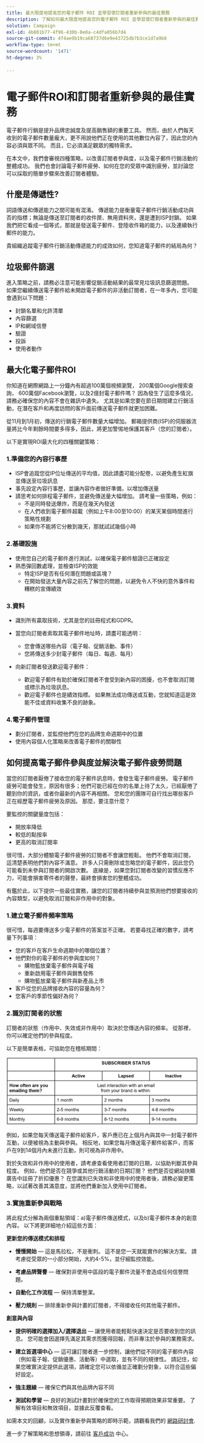 ```yaml
---
title: 最大限度地提高您的電子郵件 ROI 並學習使訂閱者重新參與的最佳實務
description: 了解如何最大限度地提高您的電子郵件 ROI 並學習使訂閱者重新參與的最佳實務。 瞭解提高訂閱者參與度的策略，並瞭解電子郵件促銷活動的整體成功。
solution: Campaign
exl-id: 4b801b77-4f96-430b-8e0a-c4dfa856b7d4
source-git-commit: 4f4ae9b19ca68737d6e9e43725db7b3ce1d7a9b8
workflow-type: tm+mt
source-wordcount: '1471'
ht-degree: 3%

---
```


# 電子郵件ROI和訂閱者重新參與的最佳實務

電子郵件行銷是提升品牌忠誠度及提高銷售額的重要工具。 然而，由於人們每天收到的電子郵件數量龐大，更不用說他們正在使用的其他數位內容了，因此您的內容必須與眾不同。 而且，它必須滿足觀眾的獨特需求。

在本文中，我們會審視四種策略，以改善訂閱者參與度，以及電子郵件行銷活動的整體成功。 我們也會討論電子郵件疲勞、如何在您的受眾中識別疲勞，並討論您可以採取的簡單步驟來改善訂閱者體驗。

## 什麼是傳遞性?

詞語傳送和傳遞能力之間可能有混淆。 傳遞能力是衡量電子郵件行銷活動成功與否的指標；無論是傳送至訂閱者的收件匣、無用資料夾，還是遭到ISP封鎖。 如果我們把它看成一個等式，那就是發送電子郵件、登陸收件箱的能力，以及連續執行郵件的能力。

貴組織追蹤電子郵件行銷活動傳遞能力的成效如何，您知道電子郵件的結局為何？

## 垃圾郵件篩選

進入策略之前，請務必注意可能影響促銷活動結果的最常見垃圾訊息篩選問題。 如果您繼續傳送電子郵件給未開啟電子郵件的非活動訂閱者，在一年多內，您可能會遇到以下問題：

* 封鎖名單和允許清單
* 內容篩選
* IP和網域信譽
* 驗證
* 投訴
* 使用者動作

## 最大化電子郵件ROI

你知道在網際網路上一分鐘內有超過100萬個視頻瀏覽， 200萬個Google搜索查詢， 600萬個Facebook瀏覽，以及2億封電子郵件嗎？ 因為發生了這麼多情況，請務必確保您的內容不會在雜訊中遺失。 尤其是如果您要在節日期間建立行銷活動，在潛在客戶和再度訪問的客戶面前傳送電子郵件就更加困難。

從11月到1月初，傳送的行銷電子郵件數量大幅增加。 郵箱提供商(ISP)的伺服器流量將比今年剩餘時間要多得多，因此，將更加警惕地保護其客戶（您的訂閱者）。

以下是實現ROI最大化的四種關鍵策略：

### 1.準備您的內容行事歷

* ISP會追蹤您從IP位址傳送的平均值，因此請盡可能分配卷，以避免產生紅旗並傳送至垃圾訊息
* 事先設定內容行事歷，並讓內容作者做好準備，以增加傳送量
* 請思考如何排程電子郵件，並避免傳送量大幅增加。 請考量一些策略，例如：
   * 不是同時發送爆炸，而是在幾天內發送
   * 在人們收到電子郵件超載（例如上午8:00至10:00）的某天某個時間進行策略性規劃
   * 如果你不能將它分散到幾天，那就試試幾個小時

### 2.基礎設施

* 使用您自己的電子郵件進行測試，以確保電子郵件驗證已正確設定
* 熟悉彈回數處理，並檢查ISP的效能
   * 特定ISP是否有任何潛在問題或區塊？
   * 在開始發送大量內容之前先了解您的問題，以避免令人不快的意外事件和糟糕的宣傳績效

### 3.資料

* 識別所有贏取技術，尤其是您的註冊程式和GDPR。
* 當您向訂閱者索取其電子郵件地址時，請盡可能透明：
   * 您會傳送哪些內容（電子報、促銷活動、事件）
   * 您將傳送多少封電子郵件（每日、每週、每月）

* 向新訂閱者發送歡迎電子郵件：
   * 歡迎電子郵件有助於確保訂閱者不會受到新內容的困擾，也不會取消訂閱或標示為垃圾訊息。
   * 歡迎電子郵件也是績效指標。 如果無法成功傳送或互動，您就知道這是效能不佳或資料收集不良的跡象。

### 4.電子郵件管理

* 劃分訂閱者，並監控他們在您的品牌生命週期中的位置
* 使用內容個人化策略來改善電子郵件的關聯性

## 如何提高電子郵件參與度並解決電子郵件疲勞問題

當您的訂閱者厭倦了接收您的電子郵件訊息時，會發生電子郵件疲勞。 電子郵件疲勞可能會發生，原因有很多；他們可能已經在你的名單上待了太久，已經厭倦了聽到你的資訊，或者你最新的內容不再相關。 您和您的團隊可自行找出哪些客戶正在經歷電子郵件疲勞及原因。 那麼，要注意什麼？

要監控的關鍵量度包括：

* 開放率降低
* 較低的點按率
* 更高的取消訂閱率

很可惜，大部分體驗電子郵件疲勞的訂閱者不會讓您輕鬆。 他們不會取消訂閱，這清楚表明他們對內容不滿意。 許多人只需刪除或忽略您的電子郵件，因此您仍可能看到未參與訂閱者的開啟次數。 底線是，如果您對訂閱者改變的習慣反應不力，可能會損害寄件者的聲譽，最終會損害您的整體成功。

有鑑於此，以下提供一些最佳實務，讓您的訂閱者持續參與並預測他們想要接收的內容類型，以避免取消訂閱和非作用中的對象。

### 1.建立電子郵件頻率策略

很可惜，每週要傳送多少電子郵件的答案並不正確。 若要尋找正確的數字，請考量下列事項：

* 您的客戶在客戶生命週期中的哪個位置？
* 他們對你的電子郵件的參與度如何？
   * 購物籃放棄電子郵件與電子報
   * 重新啟用電子郵件與銷售發佈
   * 購物籃放棄電子郵件與新產品上市
* 客戶從您的品牌接收內容的容量為何？
* 您客戶的季節性偏好為何？

### 2.識別訂閱者的狀態

訂閱者的狀態（作用中、失效或非作用中）取決於您傳送內容的頻率。 從那裡，你可以確定他們的參與程度。

以下是簡單表格，可協助您在稽核期間：

![訂閱者狀態](/help/assets/subscriber-status.png)

例如，如果您每天傳送電子郵件給客戶，客戶應已在上個月內與其中一封電子郵件互動，以便被視為主動與參與。 相反地，如果您每月傳送電子郵件給客戶，而客戶在9到14個月內未進行互動，則可視為非作用中。

對於失效和非作用中的使用者，請考慮查看使用者訂閱的日期，以協助判斷其參與程度。 例如，他們是否在競爭或其他行銷活動的日期訂閱？ 他們是否從網站快顯廣告中註冊了折扣優惠？ 在您識別已失效和非使用中的使用者後，請務必變更策略，以試著改善其滿意度，並將他們重新加入使用中訂閱者。

### 3.實施重新參與戰略

將此程式分解為兩個重點領域：a)電子郵件傳送模式，以及b)電子郵件本身的創意內容。 以下將更詳細地介紹這些方面：

**更新您的傳送模式和排程**

* **慢慢開始**  — 這是馬拉松，不是衝刺。 這不是您一天就能實作的解決方案。 請考慮從受眾的一小部分開始，大約4-5%，並仔細監控效能。

* **考慮品牌聲譽**  — 確保對非使用中區段的電子郵件流量不會造成任何信譽問題。

* **自動化工作流程**  — 保持清單整潔。

* **壓力規則**  — 排除重新參與計畫的訂閱者，不得接收任何其他電子郵件。

**創意與內容**

* **提供明確的選擇加入/選擇退出**  — 讓使用者能輕鬆快速決定是否要收到您的訊息。 您可能會因選擇先滿足其需求而獲得回報，而非專注於參與的業務需求。

* **建立首選項中心**  — 這可讓訂閱者進一步控制，讓他們從不同的電子郵件內容（例如電子報、促銷優惠、活動等）中選取，並有不同的規律性。 請記住，如果您確實決定提供此選項，請確定您可以依循並正確劃分對象，以符合這些偏好設定。

* **強主題線**  — 確保它們與其他品牌內容不同

* **測試和學習**  — 良好的測試計畫對於確保您的工作取得預期效果非常重要。 了解有效項目和無效項目，並據此反覆查看。

如需本文的回顧，以及實作重新參與策略的即時示範，請觀看我們的 [網路研討會](https://adobecustomersuccess.adobeconnect.com/pm8goho13xuy/).

進一步了解策略和思想領導，請前往 [客戶成功](https://experienceleague.adobe.com/docs/customer-success/customer-success/overview.html) 中心。
